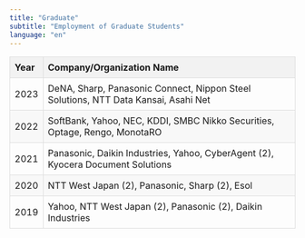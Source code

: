 ```yaml
---
title: "Graduate"
subtitle: "Employment of Graduate Students"
language: "en"
---
```


<table style="width:100%; border-collapse:collapse;">
  <thead>
    <tr>
      <th style="padding:8px; border:1px solid #ddd; text-align:left; background-color:#f2f2f2;">Year</th>
      <th style="padding:8px; border:1px solid #ddd; text-align:left; background-color:#f2f2f2;">Company/Organization Name</th>
    </tr>
  </thead>
  <tbody>
    <tr>
      <td style="padding:8px; border:1px solid #ddd;">2023</td>
      <td style="padding:8px; border:1px solid #ddd;">DeNA, Sharp, Panasonic Connect, Nippon Steel Solutions, NTT Data Kansai, Asahi Net</td>
    </tr>
    <tr style="background-color:#f8f8f8;">
      <td style="padding:8px; border:1px solid #ddd;">2022</td>
      <td style="padding:8px; border:1px solid #ddd;">SoftBank, Yahoo, NEC, KDDI, SMBC Nikko Securities, Optage, Rengo, MonotaRO</td>
    </tr>
    <tr>
      <td style="padding:8px; border:1px solid #ddd;">2021</td>
      <td style="padding:8px; border:1px solid #ddd;">Panasonic, Daikin Industries, Yahoo, CyberAgent (2), Kyocera Document Solutions</td>
    </tr>
    <tr style="background-color:#f8f8f8;">
      <td style="padding:8px; border:1px solid #ddd;">2020</td>
      <td style="padding:8px; border:1px solid #ddd;">NTT West Japan (2), Panasonic, Sharp (2), Esol</td>
    </tr>
    <tr>
      <td style="padding:8px; border:1px solid #ddd;">2019</td>
      <td style="padding:8px; border:1px solid #ddd;">Yahoo, NTT West Japan (2), Panasonic (2), Daikin Industries</td>
    </tr>
  </tbody>
</table>
